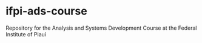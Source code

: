 # ifpi-ads-course
Repository for the Analysis and Systems Development Course at the Federal Institute of Piauí 
